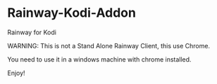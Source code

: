 # Rainway-Kodi-Addon
Rainway for Kodi


WARNING: This is not a Stand Alone Rainway Client, this use Chrome.


You need to use it in a windows machine with chrome installed.

Enjoy!
